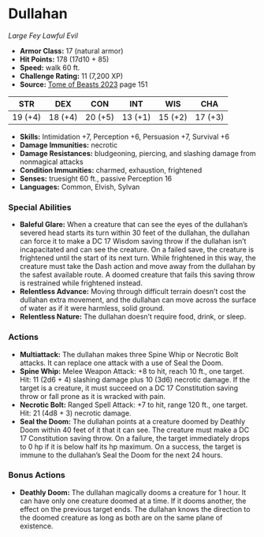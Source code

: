 # Dullahan

*Large* *Fey* *Lawful Evil*

- **Armor Class:** 17 (natural armor)
- **Hit Points:** 178 (17d10 + 85)
- **Speed:** walk 60 ft.
- **Challenge Rating:** 11 (7,200 XP)
- **Source:** [Tome of Beasts 2023](https://koboldpress.com/kpstore/product/tome-of-beasts-1-2023-edition/) page 151

| STR | DEX | CON | INT | WIS | CHA |
| --- | --- | --- | --- | --- | --- |
| 19 (+4) | 18 (+4) | 20 (+5) | 13 (+1) | 15 (+2) | 17 (+3) |

- **Skills:** Intimidation +7, Perception +6, Persuasion +7, Survival +6
- **Damage Immunities:** necrotic
- **Damage Resistances:** bludgeoning, piercing, and slashing damage from nonmagical attacks
- **Condition Immunities:** charmed, exhaustion, frightened
- **Senses:** truesight 60 ft., passive Perception 16
- **Languages:** Common, Elvish, Sylvan

### Special Abilities

- **Baleful Glare:** When a creature that can see the eyes of the dullahan’s severed head starts its turn within 30 feet of the dullahan, the dullahan can force it to make a DC 17 Wisdom saving throw if the dullahan isn’t incapacitated and can see the creature. On a failed save, the creature is frightened until the start of its next turn. While frightened in this way, the creature must take the Dash action and move away from the dullahan by the safest available route. A doomed creature that fails this saving throw is restrained while frightened instead.
- **Relentless Advance:** Moving through difficult terrain doesn’t cost the dullahan extra movement, and the dullahan can move across the surface of water as if it were harmless, solid ground.
- **Relentless Nature:** The dullahan doesn’t require food, drink, or sleep.

### Actions

- **Multiattack:** The dullahan makes three Spine Whip or Necrotic Bolt attacks. It can replace one attack with a use of Seal the Doom.
- **Spine Whip:** Melee Weapon Attack: +8 to hit, reach 10 ft., one target. Hit: 11 (2d6 + 4) slashing damage plus 10 (3d6) necrotic damage. If the target is a creature, it must succeed on a DC 17 Constitution saving throw or fall prone as it is wracked with pain.
- **Necrotic Bolt:** Ranged Spell Attack: +7 to hit, range 120 ft., one target. Hit: 21 (4d8 + 3) necrotic damage.
- **Seal the Doom:** The dullahan points at a creature doomed by Deathly Doom within 40 feet of it that it can see. The creature must make a DC 17 Constitution saving throw. On a failure, the target immediately drops to 0 hp if it is below half its hp maximum. On a success, the target is immune to the dullahan’s Seal the Doom for the next 24 hours.

### Bonus Actions

- **Deathly Doom:** The dullahan magically dooms a creature for 1 hour. It can have only one creature doomed at a time. If it dooms another, the effect on the previous target ends. The dullahan knows the direction to the doomed creature as long as both are on the same plane of existence.

